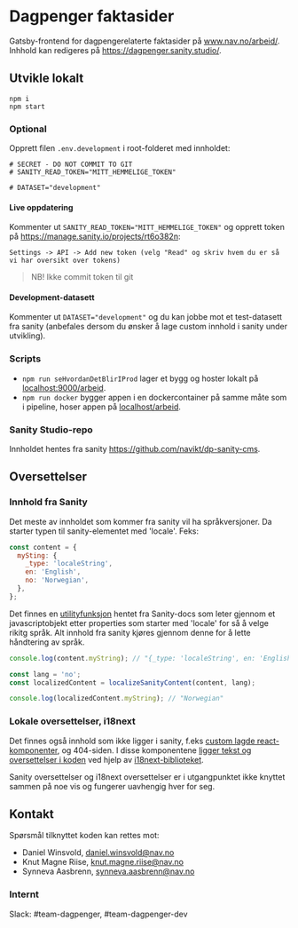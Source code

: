 # Dagpenger faktasider

Gatsby-frontend for dagpengerelaterte faktasider på www.nav.no/arbeid/. Inhhold kan redigeres på https://dagpenger.sanity.studio/.

## Utvikle lokalt

```
npm i
npm start
```

### Optional

Opprett filen `.env.development` i root-folderet med innholdet:

```
# SECRET - DO NOT COMMIT TO GIT
# SANITY_READ_TOKEN="MITT_HEMMELIGE_TOKEN"

# DATASET="development"
```

#### Live oppdatering

Kommenter ut `SANITY_READ_TOKEN="MITT_HEMMELIGE_TOKEN"` og opprett token på https://manage.sanity.io/projects/rt6o382n:

`Settings -> API -> Add new token (velg "Read" og skriv hvem du er så vi har oversikt over tokens)`

> NB! Ikke commit token til git

#### Development-datasett

Kommenter ut `DATASET="development"` og du kan jobbe mot et test-datasett fra sanity (anbefales dersom du ønsker å lage custom innhold i sanity under utvikling).

### Scripts

- `npm run seHvordanDetBlirIProd` lager et bygg og hoster lokalt på [localhost:9000/arbeid]().
- `npm run docker` bygger appen i en dockercontainer på samme måte som i pipeline, hoser appen på [localhost/arbeid]().

### Sanity Studio-repo

Innholdet hentes fra sanity https://github.com/navikt/dp-sanity-cms.

## Oversettelser

### Innhold fra Sanity

Det meste av innholdet som kommer fra sanity vil ha språkversjoner. Da starter typen til sanity-elementet med 'locale'. Feks:

```js
const content = {
  mySting: {
    _type: 'localeString',
    en: 'English',
    no: 'Norwegian',
  },
};
```

Det finnes en [utilityfunksjon](src/i18n/localizeSanityContent.ts) hentet fra Sanity-docs som leter gjennom et javascriptobjekt etter properties som starter med 'locale' for så å velge rikitg språk. Alt innhold fra sanity kjøres gjennom denne for å lette håndtering av språk.

```js
console.log(content.myString); // "{_type: 'localeString', en: 'English', no: 'Norwegian'}"

const lang = 'no';
const localizedContent = localizeSanityContent(content, lang);

console.log(localizedContent.myString); // "Norwegian"
```

### Lokale oversettelser, i18next

Det finnes også innhold som ikke ligger i sanity, f.eks [custom lagde react-komponenter](src/components/HvorMyeKalkulator/DagpengerKalkulator.tsx), og 404-siden. I disse komponentene [ligger tekst og oversettelser i koden](src/locales) ved hjelp av [i18next-biblioteket](src/i18n/i18nextConfig.js).

Sanity oversettelser og i18next oversettelser er i utgangpunktet ikke knyttet sammen på noe vis og fungerer uavhengig hver for seg.

## Kontakt

Spørsmål tilknyttet koden kan rettes mot:

- Daniel Winsvold, daniel.winsvold@nav.no
- Knut Magne Riise, knut.magne.riise@nav.no
- Synneva Aasbrenn, synneva.aasbrenn@nav.no

### Internt

Slack: #team-dagpenger, #team-dagpenger-dev
